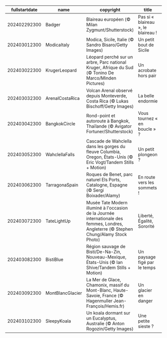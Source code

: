 |fullstartdate|name|copyright|title|image|
|--|--|--|--|--|
202402292300|Badger|Blaireau européen (© Milan Zygmunt/Shutterstock)|Pas si « blaireau », le blaireau !|![](/fr-FR/2024/03/202402292300Badger.jpg)|
202403012300|ModicaItaly|Modica, Sicile, Italie  (© Sandro Bisaro/Getty Images)|Un petit bout de Sicile|![](/fr-FR/2024/03/202403012300ModicaItaly.jpg)|
202403022300|KrugerLeopard|Léopard perché sur un arbre, Parc national Kruger, Afrique du Sud (© Tonino De Marco/Minden Pictures)|Un acrobate hors pair|![](/fr-FR/2024/03/202403022300KrugerLeopard.jpg)|
202403032300|ArenalCostaRica|Volcan Arenal observé depuis Monteverde, Costa Rica (© Lukas Bischoff/Getty Images)|La belle endormie|![](/fr-FR/2024/03/202403032300ArenalCostaRica.jpg)|
202403042300|BangkokCircle|Rond-point et autoroute à Bangkok, Thaïlande (© Avigator Fortuner/Shutterstock)|Vous tournez « en boucle » ?|![](/fr-FR/2024/03/202403042300BangkokCircle.jpg)|
202403052300|WahclellaFalls|Cascade de Wahclella dans les gorges du fleuve Columbia, Oregon, États-Unis (© Eric Vogt/Tandem Stills + Motion)|Un petit plongeon ?|![](/fr-FR/2024/03/202403052300WahclellaFalls.jpg)|
202403062300|TarragonaSpain|Roques de Benet, parc naturel Els Ports, Catalogne, Espagne (© Sergi Boixader/Alamy)|En route vers les sommets !|![](/fr-FR/2024/03/202403062300TarragonaSpain.jpg)|
202403072300|TateLightUp|Musée Tate Modern illuminé à l'occasion de la Journée internationale des femmes, Londres, Angleterre (© Stephen Chung/Alamy Stock Photo)|Liberté, Égalité, Sororité|![](/fr-FR/2024/03/202403072300TateLightUp.jpg)|
202403082300|BistiBlue|Région sauvage de Bisti/De-Na-Zin, Nouveau-Mexique, États-Unis (© Ian Shive/Tandem Stills + Motion)|Un paysage figé par le temps|![](/fr-FR/2024/03/202403082300BistiBlue.jpg)|
202403092300|MontBlancGlacier|La Mer de Glace, Chamonix, massif du Mont-Blanc, Haute-Savoie, France (© Hagenmuller Jean-François/Hemis.fr)|Un glacier en danger|![](/fr-FR/2024/03/202403092300MontBlancGlacier.jpg)|
202403102300|SleepyKoala|Un koala dormant sur un Eucalyptus, Australie (© Anton Rogozin/Getty Images)|Une petite sieste ?|![](/fr-FR/2024/03/202403102300SleepyKoala.jpg)|
